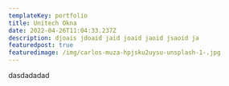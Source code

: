```yaml
---
templateKey: portfolio
title: Unitech Okna
date: 2022-04-26T11:04:33.237Z
description: djoais jdoaid jaid joaid jaoid jsaoid ja
featuredpost: true
featuredimage: /img/carlos-muza-hpjsku2uysu-unsplash-1-.jpg
---
```

dasdadadad